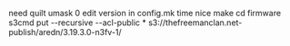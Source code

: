 need quilt
umask 0
edit version in config.mk
time nice make
cd firmware
s3cmd put --recursive --acl-public * s3://thefreemanclan.net-publish/aredn/3.19.3.0-n3fv-1/
